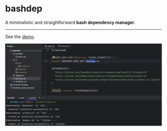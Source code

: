 # bashdep

A minimalistic and straightforward **bash dependency manager**.

---
See the [demo](example/demo.sh).

![Demo result](./example/demo-result2.png)
